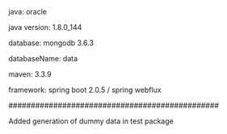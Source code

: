 
java: oracle

java version: 1.8.0_144

database: mongodb 3.6.3

databaseName: data

maven: 3.3.9

framework: spring boot 2.0.5 / spring webflux

###############################################

Added generation of dummy data in test package

